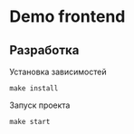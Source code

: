 # Demo frontend

## Разработка
Установка зависимостей
```
make install
```

Запуск проекта
```
make start
```
